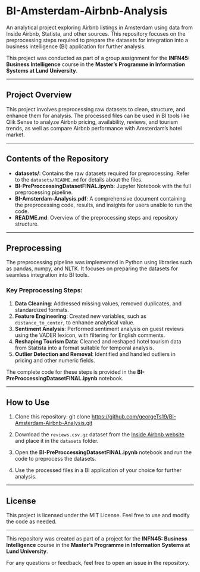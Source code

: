 # BI-Amsterdam-Airbnb-Analysis

An analytical project exploring Airbnb listings in Amsterdam using data from Inside Airbnb, Statista, and other sources. This repository focuses on the preprocessing steps required to prepare the datasets for integration into a business intelligence (BI) application for further analysis.

This project was conducted as part of a group assignment for the **INFN45: Business Intelligence** course in the **Master’s Programme in Information Systems at Lund University**.

---

## Project Overview

This project involves preprocessing raw datasets to clean, structure, and enhance them for analysis. The processed files can be used in BI tools like Qlik Sense to analyze Airbnb pricing, availability, reviews, and tourism trends, as well as compare Airbnb performance with Amsterdam’s hotel market.

---

## Contents of the Repository

- **datasets/**: Contains the raw datasets required for preprocessing. Refer to the `datasets/README.md` for details about the files.
- **BI-PreProccessingDatasetFINAL.ipynb**: Jupyter Notebook with the full preprocessing pipeline.
- **BI-Amsterdam-Analysis.pdf**: A comprehensive document containing the preprocessing code, results, and insights for users unable to run the code.
- **README.md**: Overview of the preprocessing steps and repository structure.

---

## Preprocessing

The preprocessing pipeline was implemented in Python using libraries such as pandas, numpy, and NLTK. It focuses on preparing the datasets for seamless integration into BI tools.

### Key Preprocessing Steps:
1. **Data Cleaning**: Addressed missing values, removed duplicates, and standardized formats.
2. **Feature Engineering**: Created new variables, such as `distance_to_center`, to enhance analytical value.
3. **Sentiment Analysis**: Performed sentiment analysis on guest reviews using the VADER lexicon, with filtering for English comments.
4. **Reshaping Tourism Data**: Cleaned and reshaped hotel tourism data from Statista into a format suitable for temporal analysis.
5. **Outlier Detection and Removal**: Identified and handled outliers in pricing and other numeric fields.

The complete code for these steps is provided in the **BI-PreProccessingDatasetFINAL.ipynb** notebook.

---

## How to Use

1. Clone this repository:
git clone https://github.com/georgeTs19/BI-Amsterdam-Airbnb-Analysis.git

2. Download the `reviews.csv.gz` dataset from the [Inside Airbnb website](https://insideairbnb.com/get-the-data/) and place it in the `datasets` folder.
3. Open the **BI-PreProccessingDatasetFINAL.ipynb** notebook and run the code to preprocess the datasets.
4. Use the processed files in a BI application of your choice for further analysis.

---

## License

This project is licensed under the MIT License. Feel free to use and modify the code as needed.

---


This repository was created as part of a project for the **INFN45: Business Intelligence** course in the **Master’s Programme in Information Systems at Lund University**. 



For any questions or feedback, feel free to open an issue in the repository.

